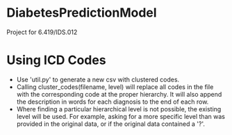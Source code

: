 # DiabetesPredictionModel
Project for 6.419/IDS.012

# Using ICD Codes
- Use 'util.py' to generate a new csv with clustered codes.
- Calling cluster_codes(filename, level) will replace all codes in the file with the corresponding code at the proper hierarchy. It will also append the description in words for each diagnosis to the end of each row.
- Where finding a particular hierarchical level is not possible, the existing level will be used. For example, asking for a more specific level than was provided in the original data, or if the original data contained a '?'.